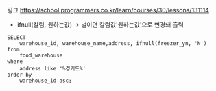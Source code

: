 링크
https://school.programmers.co.kr/learn/courses/30/lessons/131114

* ifnull(칼럼, 원하는값) -> 널이면 칼럼값'원하는값'으로 변경돼 출력

```mysql
SELECT
    warehouse_id, warehouse_name,address, ifnull(freezer_yn, 'N')
from
    food_warehouse
where
    address like '%경기도%'
order by
    warehouse_id asc;
```